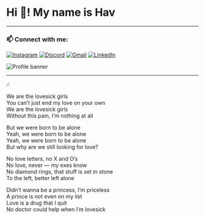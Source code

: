 # Hi 👋! My name is Hav


---

### 📫 Connect with me:
[![Instagram](https://img.shields.io/badge/Instagram-E4405F?style=for-the-badge&logo=instagram&logoColor=white)](your-instagram-link)
[![Discord](https://img.shields.io/badge/Discord-5865F2?style=for-the-badge&logo=discord&logoColor=white)](your-discord-link)
[![Gmail](https://img.shields.io/badge/Gmail-D14836?style=for-the-badge&logo=gmail&logoColor=white)](mailto:your-email@gmail.com)
[![LinkedIn]([https://img.shields.io/badge/LinkedIn-blue?style=for-the-badge&logo=linkedin&logoColor=white)](your-linkedin-link](https://linkedin.com/comm/mynetwork/discovery-see-all?usecase=PEOPLE_FOLLOWS&followMember=hav-ho-224765334))

![Profile banner](https://64.media.tumblr.com/ef7a494273f0bac913132a47a1d5fd99/e0f822a0aa2459a4-82/s540x810/717de7bbab583d5da8386594e599f9d4da88f0f4.gif)

---

🎶 

We are the lovesick girls  
You can’t just end my love on your own  
We are the lovesick girls  
Without this pain, I’m nothing at all  

But we were born to be alone  
Yeah, we were born to be alone  
Yeah, we were born to be alone  
But why are we still looking for love?  

No love letters, no X and O’s  
No love, never — my exes know  
No diamond rings, that stuff is set in stone  
To the left, better left alone  

Didn’t wanna be a princess, I’m priceless  
A prince is not even on my list  
Love is a drug that I quit  
No doctor could help when I’m lovesick




